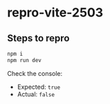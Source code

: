 # repro-vite-2503

## Steps to repro

```sh
npm i
npm run dev
```

Check the console:

- Expected: `true`
- Actual: `false`
